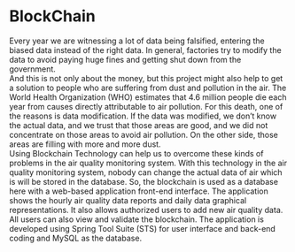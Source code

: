 # BlockChain
Every year we are witnessing a lot of data being falsified, entering the biased data instead of the right data. In general, factories try to modify the data to avoid paying huge fines and getting shut down from the government.
<br>And this is not only about the money, but this project might also help to get a solution to people who are suffering from dust and pollution in the air. The World Health Organization (WHO) estimates that 4.6 million people die each year from causes directly attributable to air pollution. For this death, one of the reasons is data modification. If the data was modified, we don’t know the actual data, and we trust that those areas are good, and we did not concentrate on those areas to avoid air pollution. On the other side, those areas are filling with more and more dust.
<br>Using Blockchain Technology can help us to overcome these kinds of problems in the air quality monitoring system. With this technology in the air quality monitoring system, nobody can change the actual data of air which is will be stored in the database. So, the blockchain is used as a database here with a web-based application front-end interface. The application shows the hourly air quality data reports and daily data graphical representations. It also allows authorized users to add new air quality data. All users can also view and validate the blockchain. The application is developed using Spring Tool Suite (STS) for user interface and back-end coding and MySQL as the database.
